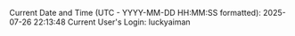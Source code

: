 Current Date and Time (UTC - YYYY-MM-DD HH:MM:SS formatted): 2025-07-26 22:13:48
Current User's Login: luckyaiman
